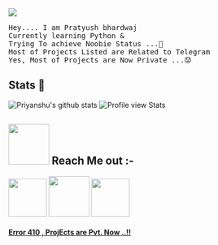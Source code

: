 
<img src="https://i.pinimg.com/originals/25/26/93/252693b8a96eb697c5e889e0165929bf.gif">

<pre>
Hey.... I am Pratyush bhardwaj
Currently learning Python & 
Trying To achieve Noobie Status ...🤥
Most of Projects Listed are Related to Telegram
Yes, Most of Projects are Now Private ...😟
</pre>



## Stats 🌟


![Priyanshu's github stats](https://github-readme-stats.vercel.app/api?username=bhardwajjEE&theme=vue&count_private=true&show_icons=true&cache_seconds=1800)
![Profile view Stats](https://komarev.com/ghpvc/?username=bhardwajjEE&style=flat-square)



## <img src="https://s2.gifyu.com/images/zjszctwh68cnufnrkzqs.gif" width="80px"> Reach Me out :-

[<img src="https://i.ibb.co/9GjV9dZ/Beautiful-Instagram-logo-icon-social-media-png.png" width="75">](https://instagram.com/priyanshu_bhardwajji)
[<img src="https://i.ibb.co/nRkyYzQ/telegram-app.png" width="80">](https://telegram.me/priyanshu_bhardwaj)
[<img src="https://i.ibb.co/F6Xmbmx/pngaaa-com-1009358.png" width="75">](mailto:itispriyanshu@gmail.com)


#### [Error 410 , ProjEcts are Pvt. Now ..!!](https://http.cat/401)
  
